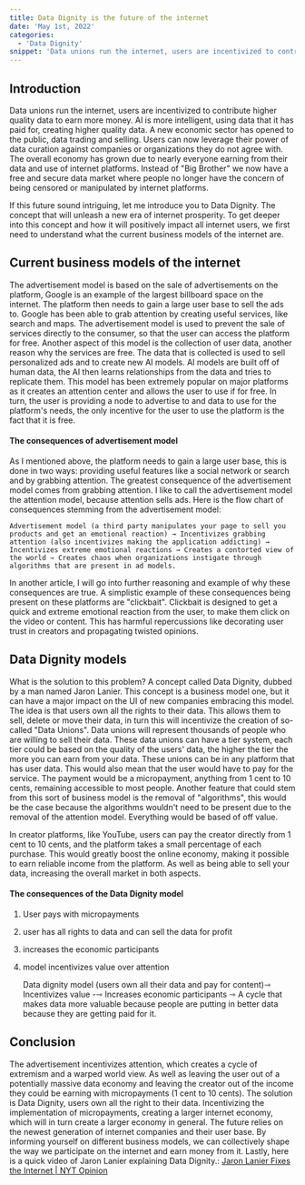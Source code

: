 ```yaml
---
title: Data Dignity is the future of the internet
date: 'May 1st, 2022'
categories:
  - 'Data Dignity'
snippet: 'Data unions run the internet, users are incentivized to contribute higher quality data to earn more money. AI is more intelligent, using data that it has paid for, creating higher quality data. A new economic sector has opened to the public, data trading and selling.'
---
```


## Introduction

Data unions run the internet, users are incentivized to contribute higher quality data to earn more money. AI is more intelligent, using data that it has paid for, creating higher quality data. A new economic sector has opened to the public, data trading and selling. Users can now leverage their power of data curation against companies or organizations they do not agree with. The overall economy has grown due to nearly everyone earning from their data and use of internet platforms. Instead of "Big Brother" we now have a free and secure data market where people no longer have the concern of being censored or manipulated by internet platforms.

If this future sound intriguing, let me introduce you to Data Dignity. The concept that will unleash a new era of internet prosperity. To get deeper into this concept and how it will positively impact all internet users, we first need to understand what the current business models of the internet are.

## Current business models of the internet

The advertisement model is based on the sale of advertisements on the platform, Google is an example of the largest billboard space on the internet. The platform then needs to gain a large user base to sell the ads to. Google has been able to grab attention by creating useful services, like search and maps. The advertisement model is used to prevent the sale of services directly to the consumer, so that the user can access the platform for free. Another aspect of this model is the collection of user data, another reason why the services are free. The data that is collected is used to sell personalized ads and to create new AI models. AI models are built off of human data, the AI then learns relationships from the data and tries to replicate them. This model has been extremely popular on major platforms as it creates an attention center and allows the user to use if for free. In turn, the user is providing a node to advertise to and data to use for the platform's needs, the only incentive for the user to use the platform is the fact that it is free.

#### The consequences of advertisement model

As I mentioned above, the platform needs to gain a large user base, this is done in two ways: providing useful features like a social network or search and by grabbing attention. The greatest consequence of the advertisement model comes from grabbing attention. I like to call the advertisement model the attention model, because attention sells ads. Here is the flow chart of consequences stemming from the advertisement model:

    Advertisement model (a third party manipulates your page to sell you products and get an emotional reaction) → Incentivizes grabbing attention (also incentivizes making the application addicting) → Incentivizes extreme emotional reactions → Creates a contorted view of the world ⇾ Creates chaos when organizations instigate through algorithms that are present in ad models.

In another article, I will go into further reasoning and example of why these consequences are true. A simplistic example of these consequences being present on these platforms are "clickbait". Clickbait is designed to get a quick and extreme emotional reaction from the user, to make them click on the video or content. This has harmful repercussions like decorating user trust in creators and propagating twisted opinions.

## Data Dignity models

What is the solution to this problem? A concept called Data Dignity, dubbed by a man named Jaron Lanier. This concept is a business model one, but it can have a major impact on the UI of new companies embracing this model. The idea is that users own all the rights to their data. This allows them to sell, delete or move their data, in turn this will incentivize the creation of so-called "Data Unions". Data unions will represent thousands of people who are willing to sell their data. These data unions can have a tier system, each tier could be based on the quality of the users' data, the higher the tier the more you can earn from your data. These unions can be in any platform that has user data. This would also mean that the user would have to pay for the service. The payment would be a micropayment, anything from 1 cent to 10 cents, remaining accessible to most people. Another feature that could stem from this sort of business model is the removal of "algorithms", this would be the case because the algorithms wouldn't need to be present due to the removal of the attention model. Everything would be based of off value.

In creator platforms, like YouTube, users can pay the creator directly from 1 cent to 10 cents, and the platform takes a small percentage of each purchase. This would greatly boost the online economy, making it possible to earn reliable income from the platform. As well as being able to sell your data, increasing the overall market in both aspects.

#### The consequences of the Data Dignity model

1. User pays with micropayments
2. user has all rights to data and can sell the data for profit
3. increases the economic participants
4. model incentivizes value over attention

   Data dignity model (users own all their data and pay for content)⇾ Incentivizes value -⇾ Increases economic participants ⇾ A cycle that makes data more valuable because people are putting in better data because they are getting paid for it.

## Conclusion

The advertisement incentivizes attention, which creates a cycle of extremism and a warped world view. As well as leaving the user out of a potentially massive data economy and leaving the creator out of the income they could be earning with micropayments (1 cent to 10 cents). The solution is Data Dignity, users own all the right to their data. Incentivizing the implementation of micropayments, creating a larger internet economy, which will in turn create a larger economy in general. The future relies on the newest generation of internet companies and their user base. By informing yourself on different business models, we can collectively shape the way we participate on the internet and earn money from it. Lastly, here is a quick video of Jaron Lanier explaining Data Dignity.: [Jaron Lanier Fixes the Internet | NYT Opinion](https://www.youtube.com/watch?v=Np5ri-KktNs)
